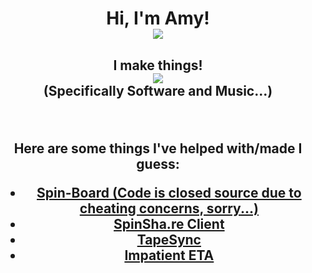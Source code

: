 <div align="center">
  <h1 align="center">Hi, I'm Amy!</h> <br>
  <img src="https://pronoun.cyou/x/y?subject=She&object=Her&height=30" align="center">
</div>

<p align="center">
  <h2 align="center">I make things!</h> <br>
  <img src="https://github-readme-stats.vercel.app/api?username=jy1263&show_icons=true&theme=radical" align="center"> <br>
  (Specifically Software and Music...)
</p>
<br>
<p>
    Here are some things I've helped with/made I guess:
    <ul>
      <li><a href="https://spin-board.herokuapp.com">Spin-Board (Code is closed source due to cheating concerns, sorry...)</a></li>
       <li><a href="https://github.com/SpinShare/client">SpinSha.re Client</a></li>
      <li><a href="https://github.com/jy1263/TapeSync">TapeSync</a></li>
      <li><a href="https://jy1263.github.io/impatient-eta/">Impatient ETA</a></li>
    </ul>
</p>


